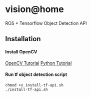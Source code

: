 # vision@home

ROS + Tensorflow Object Detection API

## Installation

#### Install OpenCV

[OpenCV Tutorial](http://docs.opencv.org/2.4/doc/tutorials/introduction/linux_install/linux_install.html)
[Python Tutorial](http://www.pyimagesearch.com/2016/10/24/ubuntu-16-04-how-to-install-opencv/)

#### Run tf object detection script

```shell
chmod +x install-tf-api.sh
./install-tf-api.sh
```


